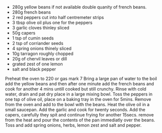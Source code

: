 - 280g yellow beans if not available double quanity of french beans. 
- 280g french beans
- 2 red peppers cut into half centremeter strips
- 3 tbsp olive oil plus one for the peppers
- 3 garlic cloves thinley sliced
- 50g capers
- 1 tsp of cumin seeds
- 2 tsp of corriander seeds
- 4 spring onions thinely sliced
- 10g tarragon roughly chopped
- 20g of chervil leaves or dill
- grated zest of one lemon
- salt and black pepper

Preheat the oven to 220 or gas mark 7
Bring a large pan of water to the boil add the yellow beans and then after one minute add the french beans and cook for another 4 mins untill cooked but still crunchy.
Rinse with cold water, drain and pat dry place in a large mixing bowl. 
Toss the peppers in one tsp of olive oil, place on a baking tray in the oven for 5mins. Remove from the oven and add to the bowl with the beans. Heat the olive oil in a small saucepan. 
Add the garlic and cook for twenty seconds. Add the capers, carefully they spit and continue frying for another 15secs. remove from the heat and pour the contents of the pan immediatly over the beans. 
Toss and add spring onions, herbs, lemon zest and salt and pepper. 



